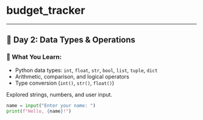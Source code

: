 # budget_tracker
---

## 🐍 **Day 2: Data Types & Operations**

### 📘 What You Learn:

* Python data types: `int`, `float`, `str`, `bool`, `list`, `tuple`, `dict`
* Arithmetic, comparison, and logical operators
* Type conversion (`int()`, `str()`, `float()`)

Explored strings, numbers, and user input.
```python
name = input("Enter your name: ")
print(f"Hello, {name}!")
```

